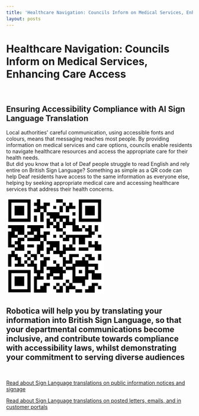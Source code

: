 ```yaml
---
title: 'Healthcare Navigation: Councils Inform on Medical Services, Enhancing Care Access'
layout: posts
---
```


# Healthcare Navigation: Councils Inform on Medical Services, Enhancing Care Access

![]()

## Ensuring Accessibility Compliance with AI Sign Language Translation

Local authorities' careful communication, using accessible fonts and colours, means that messaging reaches most people.  By providing information on medical services and care options, councils enable residents to navigate healthcare resources and access the appropriate care for their health needs.  
But did you know that a lot of Deaf people struggle to read English and rely entire on British Sign Language?
Something as simple as a QR code can help Deaf residents have access to the same information as everyone else, helping by seeking appropriate medical care and accessing healthcare services that address their health concerns.

![QR Code](/posts/images/qr-contact.png)

## Robotica will help you by translating your information into British Sign Language, so that your departmental communications become inclusive, and contribute towards compliance with accessibility laws, whilst demonstrating your commitment to serving diverse audiences

<br/>

[Read about Sign Language translations on public information notices and signage](/solutions/gazette)

[Read about Sign Language translations on posted letters, emails, and in customer portals](/solutions/correspondent)
